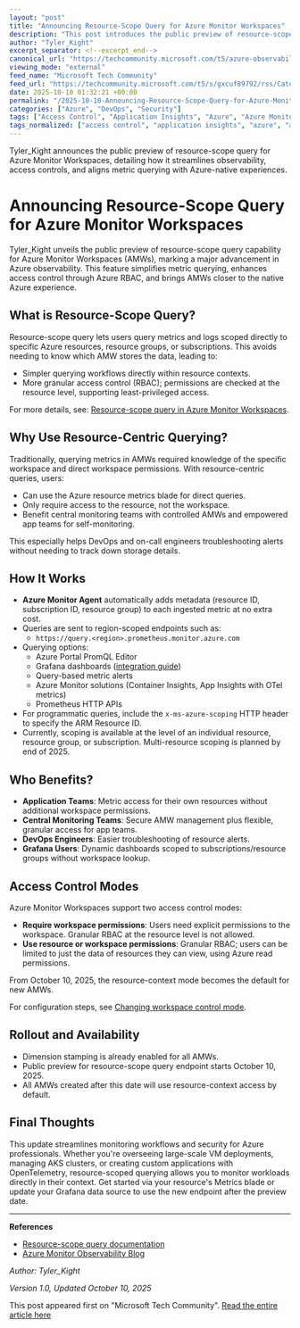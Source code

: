 ```yaml
---
layout: "post"
title: "Announcing Resource-Scope Query for Azure Monitor Workspaces"
description: "This post introduces the public preview of resource-scope query for Azure Monitor Workspaces, providing simplified and more granular observability in Azure. It emphasizes improvements to access control, user experience, and RBAC, highlights new endpoints for metric queries, explains workspace access control modes, and outlines the benefits for DevOps, application teams, and central monitoring. Step-by-step guidance is offered for programmatic and dashboard-based querying methods."
author: "Tyler_Kight"
excerpt_separator: <!--excerpt_end-->
canonical_url: "https://techcommunity.microsoft.com/t5/azure-observability-blog/announcing-resource-scope-query-for-azure-monitor-workspaces/ba-p/4460567"
viewing_mode: "external"
feed_name: "Microsoft Tech Community"
feed_url: "https://techcommunity.microsoft.com/t5/s/gxcuf89792/rss/Category?category.id=Azure"
date: 2025-10-10 01:32:21 +00:00
permalink: "/2025-10-10-Announcing-Resource-Scope-Query-for-Azure-Monitor-Workspaces.html"
categories: ["Azure", "DevOps", "Security"]
tags: ["Access Control", "Application Insights", "Azure", "Azure Monitor Agent", "Azure Monitor Workspaces", "Azure Portal", "Azure RBAC", "Centralized Monitoring", "Community", "Container Insights", "DevOps", "Grafana", "Log Analytics Workspaces", "Metrics", "Observability", "OpenTelemetry", "Prometheus", "Query Endpoint", "RBAC", "Resource Permissions", "Resource Scope Query", "Security", "Workspace Permissions"]
tags_normalized: ["access control", "application insights", "azure", "azure monitor agent", "azure monitor workspaces", "azure portal", "azure rbac", "centralized monitoring", "community", "container insights", "devops", "grafana", "log analytics workspaces", "metrics", "observability", "opentelemetry", "prometheus", "query endpoint", "rbac", "resource permissions", "resource scope query", "security", "workspace permissions"]
---
```


Tyler_Kight announces the public preview of resource-scope query for Azure Monitor Workspaces, detailing how it streamlines observability, access controls, and aligns metric querying with Azure-native experiences.<!--excerpt_end-->

# Announcing Resource-Scope Query for Azure Monitor Workspaces

Tyler_Kight unveils the public preview of resource-scope query capability for Azure Monitor Workspaces (AMWs), marking a major advancement in Azure observability. This feature simplifies metric querying, enhances access control through Azure RBAC, and brings AMWs closer to the native Azure experience.

## What is Resource-Scope Query?

Resource-scope query lets users query metrics and logs scoped directly to specific Azure resources, resource groups, or subscriptions. This avoids needing to know which AMW stores the data, leading to:

- Simpler querying workflows directly within resource contexts.
- More granular access control (RBAC); permissions are checked at the resource level, supporting least-privileged access.

For more details, see: [Resource-scope query in Azure Monitor Workspaces](https://learn.microsoft.com/en-us/azure/azure-monitor/metrics/azure-monitor-workspace-manage-access).

## Why Use Resource-Centric Querying?

Traditionally, querying metrics in AMWs required knowledge of the specific workspace and direct workspace permissions. With resource-centric queries, users:

- Can use the Azure resource metrics blade for direct queries.
- Only require access to the resource, not the workspace.
- Benefit central monitoring teams with controlled AMWs and empowered app teams for self-monitoring.

This especially helps DevOps and on-call engineers troubleshooting alerts without needing to track down storage details.

## How It Works

- **Azure Monitor Agent** automatically adds metadata (resource ID, subscription ID, resource group) to each ingested metric at no extra cost.
- Queries are sent to region-scoped endpoints such as:
  - `https://query.<region>.prometheus.monitor.azure.com`
- Querying options:
  - Azure Portal PromQL Editor
  - Grafana dashboards ([integration guide](https://learn.microsoft.com/en-us/azure/azure-monitor/metrics/azure-monitor-workspace-manage-access))
  - Query-based metric alerts
  - Azure Monitor solutions (Container Insights, App Insights with OTel metrics)
  - Prometheus HTTP APIs
- For programmatic queries, include the `x-ms-azure-scoping` HTTP header to specify the ARM Resource ID.
- Currently, scoping is available at the level of an individual resource, resource group, or subscription. Multi-resource scoping is planned by end of 2025.

## Who Benefits?

- **Application Teams**: Metric access for their own resources without additional workspace permissions.
- **Central Monitoring Teams**: Secure AMW management plus flexible, granular access for app teams.
- **DevOps Engineers**: Easier troubleshooting of resource alerts.
- **Grafana Users**: Dynamic dashboards scoped to subscriptions/resource groups without workspace lookup.

## Access Control Modes

Azure Monitor Workspaces support two access control modes:

- **Require workspace permissions**: Users need explicit permissions to the workspace. Granular RBAC at the resource level is not allowed.
- **Use resource or workspace permissions**: Granular RBAC; users can be limited to just the data of resources they can view, using Azure read permissions.

From October 10, 2025, the resource-context mode becomes the default for new AMWs.

For configuration steps, see [Changing workspace control mode](https://learn.microsoft.com/en-us/azure/azure-monitor/metrics/azure-monitor-workspace-manage-access).

## Rollout and Availability

- Dimension stamping is already enabled for all AMWs.
- Public preview for resource-scope query endpoint starts October 10, 2025.
- All AMWs created after this date will use resource-context access by default.

## Final Thoughts

This update streamlines monitoring workflows and security for Azure professionals. Whether you're overseeing large-scale VM deployments, managing AKS clusters, or creating custom applications with OpenTelemetry, resource-scoped querying allows you to monitor workloads directly in their context. Get started via your resource's Metrics blade or update your Grafana data source to use the new endpoint after the preview date.

---

**References**

- [Resource-scope query documentation](https://learn.microsoft.com/en-us/azure/azure-monitor/metrics/azure-monitor-workspace-manage-access)
- [Azure Monitor Observability Blog](https://techcommunity.microsoft.com/t5/s/gxcuf89792/images/cmstNC05WEo0blc?image-dimensions=100x16&amp;constrain-image=true)

*Author: Tyler_Kight*

*Version 1.0, Updated October 10, 2025*

This post appeared first on "Microsoft Tech Community". [Read the entire article here](https://techcommunity.microsoft.com/t5/azure-observability-blog/announcing-resource-scope-query-for-azure-monitor-workspaces/ba-p/4460567)
